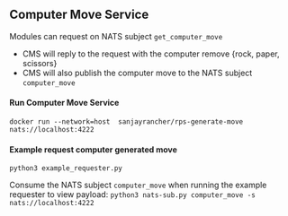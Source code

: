 ## Computer Move Service

Modules can request on NATS subject `get_computer_move`
  * CMS will reply to the request with the computer remove {rock, paper, scissors}
  * CMS will also publish the computer move to the NATS subject `computer_move`
  
#### Run Computer Move Service
```
docker run --network=host  sanjayrancher/rps-generate-move  nats://localhost:4222
```

#### Example request computer generated move
```
python3 example_requester.py
```
Consume the NATS subject `computer_move` when running the example requester to view payload: `python3 nats-sub.py computer_move -s nats://localhost:4222`